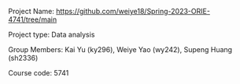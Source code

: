 Project Name: https://github.com/weiye18/Spring-2023-ORIE-4741/tree/main

Project type: Data analysis

Group Members: Kai Yu (ky296), Weiye Yao (wy242), Supeng Huang (sh2336)

Course code: 5741
